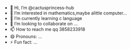 - 👋 Hi, I’m @cactusprincess-hub
- 👀 I’m interested in mathematics,maybe alittle computer...
- 🌱 I’m currently learning c language
- 💞️ I’m looking to collaborate on ...
- 📫 How to reach me qq 3858233918
- 😄 Pronouns: ...
- ⚡ Fun fact: ...

<!---
cactusprincess-hub/cactusprincess-hub is a ✨ special ✨ repository because its `README.md` (this file) appears on your GitHub profile.
You can click the Preview link to take a look at your changes.
--->
